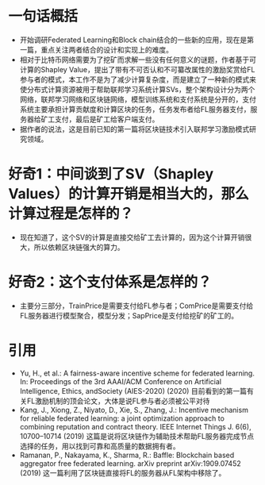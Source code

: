 # 一句话概括
- 开始调研Federated Learning和Block chain结合的一些新的应用，现在是第一篇，重点关注两者结合的设计和实现上的难度。
- 相对于比特币网络需要为了挖矿而求解一些没有任何意义的谜题，作者基于可计算的Shapley Value，提出了带有不可否认和不可纂改属性的激励奖赏给FL参与者的模式，本工作不是为了减少计算复杂度，而是建立了一种新的模式来使分布式计算资源被用于帮助联邦学习系统计算SVs，整个架构设计分为两个网络，联邦学习网络和区块链网络，模型训练系统和支付系统是分开的，支付系统主要承担计算贡献度和计算区块的任务，任务发布者给FL服务器支付，服务器给矿工支付，最后是矿工给客户端支付。
- 据作者的说法，这是目前已知的第一篇将区块链技术引入联邦学习激励模式研究领域。

# 好奇1：中间谈到了SV（Shapley Values）的计算开销是相当大的，那么计算过程是怎样的？
- 现在知道了，这个SV的计算是直接交给矿工去计算的，因为这个计算开销很大，所以依赖区块链强大的算力。

# 好奇2：这个支付体系是怎样的？
- 主要分三部分，TrainPrice是需要支付给FL参与者；ComPrice是需要支付给FL服务器进行模型聚合，模型分发；SapPrice是支付给挖矿的矿工的。

# 引用
- Yu, H., et al.: A fairness-aware incentive scheme for federated learning. In: Proceedings of the 3rd AAAI/ACM Conference on Artificial Intelligence, Ethics, andSociety (AIES-2020) (2020) 目前看到的第一篇有关FL激励机制的顶会论文，大体是说FL参与者必须被公平对待
- Kang, J., Xiong, Z., Niyato, D., Xie, S., Zhang, J.: Incentive mechanism for reliable federated learning: a joint optimization approach to combining reputation and contract theory. IEEE Internet Things J. 6(6), 10700–10714 (2019) 这篇是说将区块链作为辅助技术帮助FL服务器完成节点选择的任务，用以找到可靠和高质量的数据拥有者。
- Ramanan, P., Nakayama, K., Sharma, R.: Baffle: Blockchain based aggregator free federated learning. arXiv preprint arXiv:1909.07452 (2019) 这一篇利用了区块链直接将FL的服务器从FL架构中移除了。